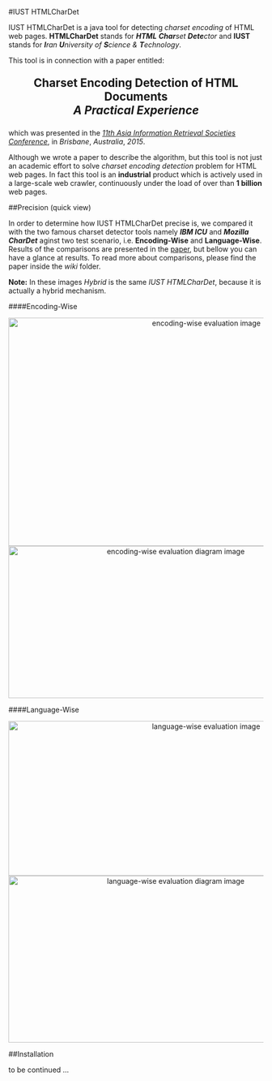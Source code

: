 #IUST HTMLCharDet

IUST HTMLCharDet is a java tool for detecting *charset encoding* of HTML web pages. **HTMLCharDet** stands for _**HTML** **Char**set **Dete**ctor_ and **IUST** stands for _**I**ran **U**niversity of **S**cience & **T**echnology_.

This tool is in connection with a paper entitled:  
<p align=center style="font-size:160%;">
 <b>Charset Encoding Detection of HTML Documents</b></br>
 <em><b>A Practical Experience</b></em></br>
</p>

which was presented in the *[11th Asia Information Retrieval Societies Conference][1]*, in *Brisbane*, *Australia*, *2015*.

Although we wrote a paper to describe the algorithm, but this tool is not just an academic effort to solve *charset encoding detection* problem for HTML web pages. In fact this tool is an **industrial** product which is actively used in a large-scale web crawler,  continuously under the load of over than **1 billion** web pages.

##Precision (quick view)

In order to determine how IUST HTMLCharDet precise is, we compared it with the two famous charset detector tools namely _**IBM ICU**_ and _**Mozilla CharDet**_ aginst two test scenario, i.e. **Encoding-Wise** and **Language-Wise**. Results of the comparisons are presented in the [paper][paper], but bellow you can have a glance at results. To read more about comparisons, please find the paper inside the *wiki* folder. 

**Note:** In these images *Hybrid* is the same *IUST HTMLCharDet*, because it is actually a hybrid mechanism.

####Encoding-Wise

<p align=center>
<img src="https://cloud.githubusercontent.com/assets/14090324/12007482/e31a7330-ac1b-11e5-976b-2d45beb64939.jpg" alt="encoding-wise evaluation image" height="450" width="766">
</img>
</br>

<img src="https://cloud.githubusercontent.com/assets/14090324/12007849/cc8f46ca-ac2c-11e5-9600-dd3cd3a39ac1.jpg" alt="encoding-wise evaluation diagram image" height="300" width="645">
</img>
</p>

####Language-Wise

<p align=center>
<img src="https://cloud.githubusercontent.com/assets/14090324/12007456/6d706dfc-ac1a-11e5-8ec3-1d999820f4a4.jpg" alt="language-wise evaluation image" height="305" width="765">
</img>
</br>

<img src="https://cloud.githubusercontent.com/assets/14090324/12007852/db79aaf4-ac2c-11e5-883a-006de77d3222.jpg" alt="language-wise evaluation diagram image" height="329" width="645">
</img>
</p>
##Installation

to be continued ...

[1]: http://airs-conference.org/2015/program.html
[paper]: https://github.com/shabanali-faghani/IUST-HTMLCharDet/tree/master/wiki/paper.pdf

